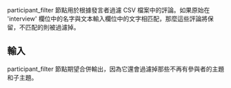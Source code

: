participant_filter 節點用於根據發言者過濾 CSV 檔案中的評論。如果原始在 'interview' 欄位中的名字與文本輸入欄位中的文字相匹配，那麼這些評論將保留，不匹配的則被過濾掉。

## 輸入

participant_filter 節點期望合併輸出，因為它還會過濾掉那些不再有參與者的主題和子主題。

